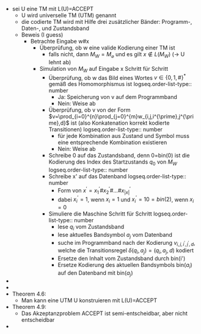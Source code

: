 - sei U eine TM mit L(U)=ACCEPT
	- U wird universelle TM (UTM) genannt
	- die codierte TM wird mit Hilfe drei zusätzlicher Bänder: Programm-, Daten-, und Zustandsband
	- Beweis (I guess)
		- Betrachte Eingabe w\#x
			- Überprüfung, ob w eine valide Kodierung einer TM ist
				- falls nicht, dann $M_{W}=M_{\varnothing}$ und es gilt $x\notin L\left(M_{W}\right)$ (-> U lehnt ab)
			- Simulation von $M_{W}$ auf Eingabe x Schritt für Schritt
				- Überprüfung, ob w das Bild eines Wortes $v\in\left\lbrace0,1,\#\right\rbrace^{\ast}$ gemäß des Homomorphismus ist
				  logseq.order-list-type:: number
					- Ja: Speicherung von v auf dem Programmband
					- Nein: Weise ab
				- Überprüfung, ob v von der Form $v=\prod_{i=0}^{n}\prod_{j=0}^{m}w_{i,j,i^{\prime},j^{\prime},d}$ ist (also Konkatenation korrekt kodierte Transitionen)
				  logseq.order-list-type:: number
					- für jede Kombination aus Zustand und Symbol muss eine entsprechende Kombination existieren
					- Nein: Weise ab
				- Schreibe 0 auf das Zustandsband, denn 0=bin(0) ist die Kodierung des Index des Startzustands $q_0$ von $M_{W}$
				  logseq.order-list-type:: number
				- Schreibe x' auf das Datenband
				  logseq.order-list-type:: number
					- Form von $x^{\prime}=x_1^{\prime}\#x_2^{\prime}\#...\#x_{\left|x\right|}^{\prime}$
					- dabei $x_{i}^{\prime}=1$, wenn $x_{i}=1$ und $x_{i}^{\prime}=10=bin\left(2\right)$, wenn $x_{i}=0$
				- Simuliere die Maschine Schritt für Schritt
				  logseq.order-list-type:: number
					- lese $q_{i}$ vom Zustandsband
					- lese aktuelles Bandsymbol $a_{j}$ vom Datenband
					- suche im Programmband nach der Kodierung $v_{i,j,i^{\prime},j^{\prime},d}$, welche die Transitionsregel $\delta\left(q_{i},a_{j}\right)=\left(q_{i},a_{j},d\right)$ kodiert
					- Ersetze den Inhalt vom Zustandsband durch bin(i')
					- Ersetze Kodierung des aktuellen Bandsymbols bin($a_{i}$) auf den Datenband mit bin($a_{j}$)
-
-
- Theorem 4.6:
	- Man kann eine UTM U konstruieren mit L(U)=ACCEPT
- Theorem 4.9:
	- Das Akzeptanzproblem ACCEPT ist semi-entscheidbar, aber nicht entscheidbar
-